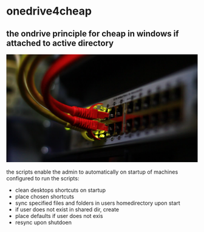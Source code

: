 # onedrive4cheap
the ondrive principle for cheap in windows if attached to active directory
---
![alt-text](https://github.com/joengelh/onedrive4cheap/blob/main/wallpaper.jpeg)

the scripts enable the admin to automatically on startup of machines configured to run 
the scripts:
* clean desktops shortcuts on startup
* place chosen shortcuts
* sync specified files and folders in users homedirectory upon start
* if user does not exist in shared dir, create
* place defaults if user does not exis
* resync upon shutdoen

